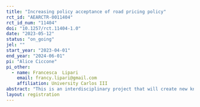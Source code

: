 ```yaml
---
title: "Increasing policy acceptance of road pricing policy"
rct_id: "AEARCTR-0011404"
rct_id_num: "11404"
doi: "10.1257/rct.11404-1.0"
date: "2023-05-12"
status: "on_going"
jel: ""
start_year: "2023-04-01"
end_year: "2024-06-01"
pi: "Alice Ciccone"
pi_other:
  - name: Francesca  Lipari
    email: francy.lipari@gmail.com
    affiliation: University Carlos III
abstract: "This is an interdisciplinary project that will create new knowledge and sound empirical evidence acquired by experimentation that will fill important knowledge gaps within transport, behavioral, environmental and political economics. By using a mix of methods from economics, psychology, political and data science, and gathering a rich set of different data, the project aims to answer a set of bold research questions that will contribute to the shift to a sustainable transport system. The overarching focus is to address the tradeoff between policy effectiveness and acceptability in the transport sector, in search for the optimal balance. We develop ad-hoc choice experiments to understand how to facilitate policy acceptability, specifically applied to the transport sector. "
layout: registration
---
```


